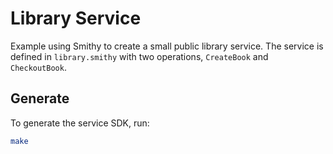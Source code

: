 # Library Service

Example using Smithy to create a small public library service. The service is defined in `library.smithy` with two operations, `CreateBook` and `CheckoutBook`.

## Generate

To generate the service SDK, run:

```sh
make
```
